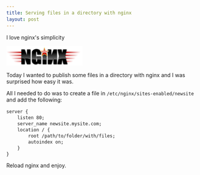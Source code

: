 ```yaml
---
title: Serving files in a directory with nginx
layout: post
---
```


I love nginx's simplicity

![Serving files in a directory with nginx](/media/nginx.png)

Today I wanted to publish some files in a directory with nginx and I was
surprised how easy it was.

All I needed to do was to create a file in `/etc/nginx/sites-enabled/newsite`
and add the following:

```nginx
server {
    listen 80;
    server_name newsite.mysite.com;
    location / {
        root /path/to/folder/with/files;
        autoindex on;
    }
}

```

Reload nginx and enjoy.
